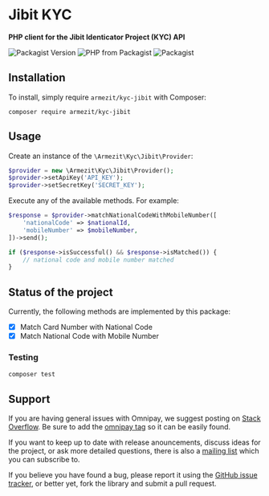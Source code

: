 # Jibit KYC

**PHP client for the Jibit Identicator Project (KYC) API**

![Packagist Version](https://img.shields.io/packagist/v/armezit/kyc-jibit.svg)
![PHP from Packagist](https://img.shields.io/packagist/php-v/armezit/kyc-jibit.svg)
![Packagist](https://img.shields.io/packagist/l/armezit/kyc-jibit.svg)

## Installation

To install, simply require `armezit/kyc-jibit` with Composer:

```
composer require armezit/kyc-jibit
```

## Usage

Create an instance of the `\Armezit\Kyc\Jibit\Provider`:

```php
$provider = new \Armezit\Kyc\Jibit\Provider();
$provider->setApiKey('API_KEY');
$provider->setSecretKey('SECRET_KEY');
```

Execute any of the available methods. For example:

```php
$response = $provider->matchNationalCodeWithMobileNumber([
    'nationalCode' => $nationalId,
    'mobileNumber' => $mobileNumber,
])->send();

if ($response->isSuccessful() && $response->isMatched()) {
    // national code and mobile number matched
}
```

## Status of the project

Currently, the following methods are implemented by this package:

- [X] Match Card Number with National Code
- [X] Match National Code with Mobile Number

### Testing

```sh
composer test
```

## Support

If you are having general issues with Omnipay, we suggest posting on
[Stack Overflow](http://stackoverflow.com/). Be sure to add the
[omnipay tag](http://stackoverflow.com/questions/tagged/omnipay) so it can be easily found.

If you want to keep up to date with release anouncements, discuss ideas for the project,
or ask more detailed questions, there is also a [mailing list](https://groups.google.com/forum/#!forum/omnipay) which
you can subscribe to.

If you believe you have found a bug, please report it using the [GitHub issue tracker](https://github.com/armezit/kyc-jibit/issues),
or better yet, fork the library and submit a pull request.
